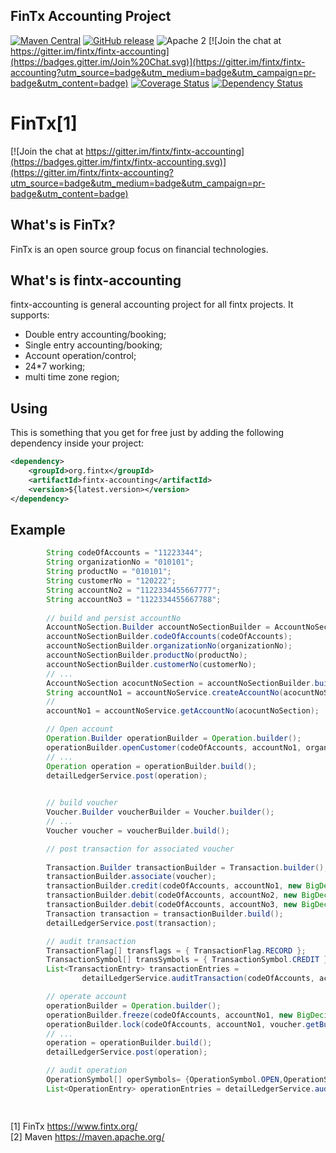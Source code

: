 ## FinTx Accounting Project


[![Maven Central](https://maven-badges.herokuapp.com/maven-central/org.fintx/fintx-accounting/badge.svg?style=flat-square)](https://maven-badges.herokuapp.com/maven-central/org.fintx/fintx-accounting/)
[![GitHub release](https://img.shields.io/github/release/fintx/fintx-accounting.svg)](https://github.com/fintx/fintx-accounting/releases)
![Apache 2](http://img.shields.io/badge/license-Apache%202-red.svg)
[![Join the chat at https://gitter.im/fintx/fintx-accounting](https://badges.gitter.im/Join%20Chat.svg)](https://gitter.im/fintx/fintx-accounting?utm_source=badge&utm_medium=badge&utm_campaign=pr-badge&utm_content=badge)
[![Coverage Status](https://coveralls.io/repos/github/fintx/fintx-accounting/badge.svg)](https://coveralls.io/github/fintx/fintx-accounting)
[![Dependency Status](https://www.versioneye.com/user/projects/598c0fd5368b0838d3a25438/badge.svg?style=flat)](https://www.versioneye.com/user/projects/598c0fd5368b0838d3a25438)

# FinTx[1]

[![Join the chat at https://gitter.im/fintx/fintx-accounting](https://badges.gitter.im/fintx/fintx-accounting.svg)](https://gitter.im/fintx/fintx-accounting?utm_source=badge&utm_medium=badge&utm_campaign=pr-badge&utm_content=badge)

## What's is FinTx?

FinTx is an open source group focus on financial technologies.

## What's is fintx-accounting

fintx-accounting is general accounting project for all fintx projects. It supports:    
* Double entry accounting/booking;
* Single entry accounting/booking;
* Account operation/control;
* 24*7 working;
* multi time zone region;

## Using
This is something that you get for free just by adding the following dependency inside your project:

```xml
<dependency>
    <groupId>org.fintx</groupId>
    <artifactId>fintx-accounting</artifactId>
    <version>${latest.version></version>
</dependency>
```
## Example

```java
        String codeOfAccounts = "11223344";
        String organizationNo = "010101";
        String productNo = "010101";
        String customerNo = "120222";
        String accountNo2 = "1122334455667777";
        String accountNo3 = "1122334455667788";
        
        // build and persist accountNo
        AccountNoSection.Builder accountNoSectionBuilder = AccountNoSection.builder();
        accountNoSectionBuilder.codeOfAccounts(codeOfAccounts);
        accountNoSectionBuilder.organizationNo(organizationNo);
        accountNoSectionBuilder.productNo(productNo);
        accountNoSectionBuilder.customerNo(customerNo);
        // ...
        AccountNoSection acocuntNoSection = accountNoSectionBuilder.build();
        String accountNo1 = accountNoService.createAccountNo(acocuntNoSection);
        //
        accountNo1 = accountNoService.getAccountNo(acocuntNoSection);

        // Open account
        Operation.Builder operationBuilder = Operation.builder();
        operationBuilder.openCustomer(codeOfAccounts, accountNo1, organizationNo, productNo, customerNo);
        // ...
        Operation operation = operationBuilder.build();
        detailLedgerService.post(operation);
        

        // build voucher
        Voucher.Builder voucherBuilder = Voucher.builder();
        // ...
        Voucher voucher = voucherBuilder.build();

        // post transaction for associated voucher
        
        Transaction.Builder transactionBuilder = Transaction.builder();
        transactionBuilder.associate(voucher);
        transactionBuilder.credit(codeOfAccounts, accountNo1, new BigDecimal("100.00"));
        transactionBuilder.debit(codeOfAccounts, accountNo2, new BigDecimal("50.00"));
        transactionBuilder.debit(codeOfAccounts, accountNo3, new BigDecimal("50.00"));
        Transaction transaction = transactionBuilder.build();
        detailLedgerService.post(transaction);

        // audit transaction
        TransactionFlag[] transflags = { TransactionFlag.RECORD };
        TransactionSymbol[] transSymbols = { TransactionSymbol.CREDIT };
        List<TransactionEntry> transactionEntries =
                detailLedgerService.auditTransaction(codeOfAccounts, accountNo1, LocalDate.now(), transflags, transSymbols, voucher.getBusinessId());

        // operate account
        operationBuilder = Operation.builder();
        operationBuilder.freeze(codeOfAccounts, accountNo1, new BigDecimal("50.00"));
        operationBuilder.lock(codeOfAccounts, accountNo1, voucher.getBusinessId());
        // ...
        operation = operationBuilder.build();
        detailLedgerService.post(operation);

        // audit operation
        OperationSymbol[] operSymbols= {OperationSymbol.OPEN,OperationSymbol.CLOSE};
        List<OperationEntry> operationEntries = detailLedgerService.auditOperation(codeOfAccounts, accountNo3, LocalDate.now(),operSymbols, voucher.getBusinessId());

      
```


[1] FinTx https://www.fintx.org/    
[2] Maven https://maven.apache.org/
